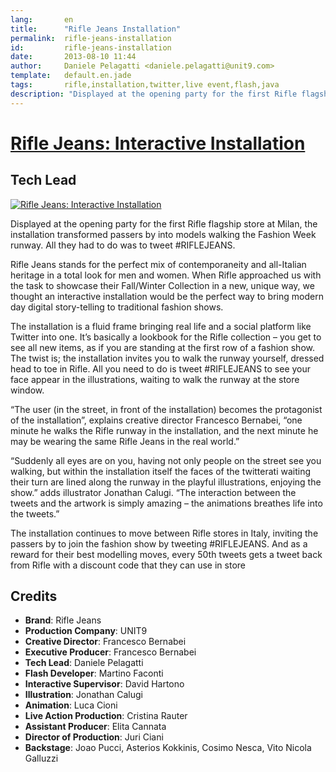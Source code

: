 ```yaml
---
lang:       en
title:      "Rifle Jeans Installation"
permalink:  rifle-jeans-installation
id:         rifle-jeans-installation
date:       2013-08-10 11:44
author:     Daniele Pelagatti <daniele.pelagatti@unit9.com>
template:   default.en.jade
tags:       rifle,installation,twitter,live event,flash,java
description: "Displayed at the opening party for the first Rifle flagship store at Milan, the installation transformed passers by into models walking the Fashion Week runway."
---
```


# [Rifle Jeans: Interactive Installation](http://www.unit9.com/project/rifle-jeans-installation) #
## Tech Lead ##

[ ![](#{base}img/rifle1.jpg "Rifle Jeans: Interactive Installation") ](http://www.unit9.com/project/rifle-jeans-installation)

Displayed at the opening party for the first Rifle flagship store at Milan, the installation transformed passers by into models walking the Fashion Week runway. All they had to do was to tweet #RIFLEJEANS.

Rifle Jeans stands for the perfect mix of contemporaneity and all-Italian heritage in a total look for men and women. When Rifle approached us with the task to showcase their Fall/Winter Collection in a new, unique way, we thought an interactive installation would be the perfect way to bring modern day digital story-telling to traditional fashion shows.

The installation is a fluid frame bringing real life and a social platform like Twitter into one. It’s basically a lookbook for the Rifle collection – you get to see all new items, as if you are standing at the first row of a fashion show. The twist is; the installation invites you to walk the runway yourself, dressed head to toe in Rifle. All you need to do is tweet #RIFLEJEANS to see your face appear in the illustrations, waiting to walk the runway at the store window.

“The user (in the street, in front of the installation) becomes the protagonist of the installation”, explains creative director Francesco Bernabei, “one minute he walks the Rifle runway in the installation, and the next minute he may be wearing the same Rifle Jeans in the real world.”

“Suddenly all eyes are on you, having not only people on the street see you walking, but within the installation itself the faces of the twitterati waiting their turn are lined along the runway in the playful illustrations, enjoying the show.” adds illustrator Jonathan Calugi. “The interaction between the tweets and the artwork is simply amazing – the animations breathes life into the tweets.”

The installation continues to move between Rifle stores in Italy, inviting the passers by to join the fashion show by tweeting #RIFLEJEANS. And as a reward for their best modelling moves, every 50th tweets gets a tweet back from Rifle with a discount code that they can use in store

## Credits ##

 * **Brand**: Rifle Jeans
 * **Production Company**: UNIT9
 * **Creative Director**: Francesco Bernabei
 * **Executive Producer**: Francesco Bernabei
 * **Tech Lead**: Daniele Pelagatti
 * **Flash Developer**: Martino Faconti
 * **Interactive Supervisor**: David Hartono
 * **Illustration**: Jonathan Calugi
 * **Animation**: Luca Cioni
 * **Live Action Production**: Cristina Rauter
 * **Assistant Producer**: Elita Cannata
 * **Director of Production**: Juri Ciani
 * **Backstage**: Joao Pucci, Asterios Kokkinis, Cosimo Nesca, Vito Nicola Galluzzi